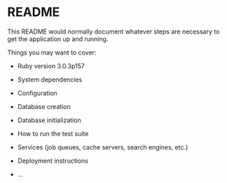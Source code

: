 # README

This README would normally document whatever steps are necessary to get the
application up and running.

Things you may want to cover:

* Ruby version
3.0.3p157

* System dependencies

* Configuration

* Database creation

* Database initialization

* How to run the test suite

* Services (job queues, cache servers, search engines, etc.)

* Deployment instructions

* ...
